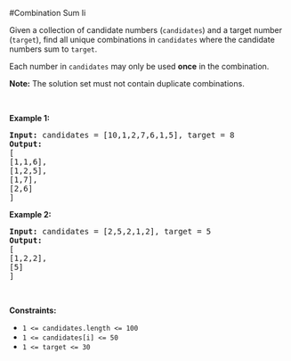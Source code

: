 #Combination Sum Ii
<p>Given a collection of candidate numbers (<code>candidates</code>) and a target number (<code>target</code>), find all unique combinations in <code>candidates</code> where the candidate numbers sum to <code>target</code>.</p>
<p>Each number in <code>candidates</code> may only be used <strong>once</strong> in the combination.</p>
<p><strong>Note:</strong> The solution set must not contain duplicate combinations.</p>
<p> </p>
<p><strong class="example">Example 1:</strong></p>
<pre><strong>Input:</strong> candidates = [10,1,2,7,6,1,5], target = 8
<strong>Output:</strong> 
[
[1,1,6],
[1,2,5],
[1,7],
[2,6]
]
</pre>
<p><strong class="example">Example 2:</strong></p>
<pre><strong>Input:</strong> candidates = [2,5,2,1,2], target = 5
<strong>Output:</strong> 
[
[1,2,2],
[5]
]
</pre>
<p> </p>
<p><strong>Constraints:</strong></p>
<ul>
<li><code>1 &lt;= candidates.length &lt;= 100</code></li>
<li><code>1 &lt;= candidates[i] &lt;= 50</code></li>
<li><code>1 &lt;= target &lt;= 30</code></li>
</ul>
